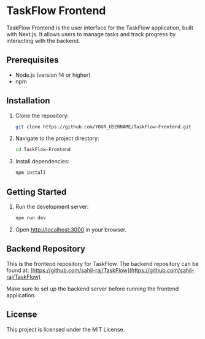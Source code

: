 # TaskFlow Frontend

TaskFlow Frontend is the user interface for the TaskFlow application, built with Next.js. It allows users to manage tasks and track progress by interacting with the backend.

## Prerequisites

* Node.js (version 14 or higher)
* npm

## Installation

1. Clone the repository:
   ```bash
   git clone https://github.com/YOUR_USERNAME/TaskFlow-Frontend.git
   ```

2. Navigate to the project directory:
   ```bash
   cd TaskFlow-Frontend
   ```

3. Install dependencies:
   ```bash
   npm install
   ```

## Getting Started

1. Run the development server:
   ```bash
   npm run dev
   ```

2. Open [http://localhost:3000](http://localhost:3000) in your browser.

## Backend Repository

This is the frontend repository for TaskFlow. The backend repository can be found at:
[https://github.com/sahil-raj/TaskFlow](https://github.com/sahil-raj/TaskFlow)

Make sure to set up the backend server before running the frontend application.

## License

This project is licensed under the MIT License.
